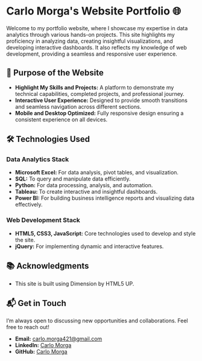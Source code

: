 # Carlo Morga's Website Portfolio 🌐

Welcome to my portfolio website, where I showcase my expertise in data analytics through various hands-on projects. This site highlights my proficiency in analyzing data, creating insightful visualizations, and developing interactive dashboards. It also reflects my knowledge of web development, providing a seamless and responsive user experience. 


## 🎯 Purpose of the Website
- **Highlight My Skills and Projects:** A platform to demonstrate my technical capabilities, completed projects, and professional journey.  
- **Interactive User Experience:** Designed to provide smooth transitions and seamless navigation across different sections.  
- **Mobile and Desktop Optimized:** Fully responsive design ensuring a consistent experience on all devices.

  
## 🛠️ Technologies Used
### Data Analytics Stack
- **Microsoft Excel:** For data analysis, pivot tables, and visualization.  
- **SQL:** To query and manipulate data efficiently.  
- **Python:** For data processing, analysis, and automation.  
- **Tableau:** To create interactive and insightful dashboards.  
- **Power BI:** For building business intelligence reports and visualizing data effectively.  

### Web Development Stack
- **HTML5, CSS3, JavaScript:** Core technologies used to develop and style the site.  
- **jQuery:** For implementing dynamic and interactive features.  

## 📚 Acknowledgments
- This site is built using Dimension by HTML5 UP.

## 📬 Get in Touch
I’m always open to discussing new opportunities and collaborations. Feel free to reach out!  
- **Email:** <a href="https://github.com/CarloMorga/Pedal-to-Profit---Dashboard/blob/main/Pedal%20to%20Profit%20-%20Data.xlsx](https://mail.google.com/mail/u/0/?to=carlomorga421@gmail.com&fs=1&tf=cm)">carlo.morga421@gmail.com</a>
- **LinkedIn:** <a href="https://www.linkedin.com/in/carlo-morga-94b27b322/">Carlo Morga</a>
- **GitHub:** <a href="https://github.com/CarloMorga">Carlo Morga</a>


